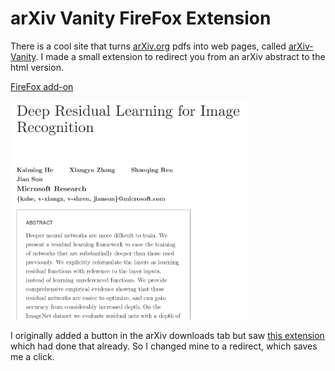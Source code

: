 # arXiv Vanity FireFox Extension

There is a cool site that turns [arXiv.org](https://arxiv.org) pdfs into web pages, called [arXiv-Vanity](https://www.arxiv-vanity.com/). I made a small extension to redirect you from an arXiv abstract to the html version.

[FireFox add-on](https://addons.mozilla.org/en-US/firefox/addon/arxiv-vanity-redirect/)

<img src="./screenshot.png" width="380" alt="demo" />

I originally added a button in the arXiv downloads tab but saw [this extension](https://github.com/MrinalJain17/arxiv-vanity-firefox) which had done that already. So I changed mine to a redirect, which saves me a click.
